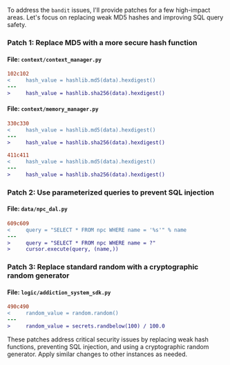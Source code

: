 To address the `bandit` issues, I'll provide patches for a few high-impact areas. Let's focus on replacing weak MD5 hashes and improving SQL query safety.

### Patch 1: Replace MD5 with a more secure hash function

#### File: `context/context_manager.py`

```diff
102c102
<     hash_value = hashlib.md5(data).hexdigest()
---
>     hash_value = hashlib.sha256(data).hexdigest()
```

#### File: `context/memory_manager.py`

```diff
330c330
<     hash_value = hashlib.md5(data).hexdigest()
---
>     hash_value = hashlib.sha256(data).hexdigest()
```

```diff
411c411
<     hash_value = hashlib.md5(data).hexdigest()
---
>     hash_value = hashlib.sha256(data).hexdigest()
```

### Patch 2: Use parameterized queries to prevent SQL injection

#### File: `data/npc_dal.py`

```diff
609c609
<     query = "SELECT * FROM npc WHERE name = '%s'" % name
---
>     query = "SELECT * FROM npc WHERE name = ?"
>     cursor.execute(query, (name,))
```

### Patch 3: Replace standard random with a cryptographic random generator

#### File: `logic/addiction_system_sdk.py`

```diff
490c490
<     random_value = random.random()
---
>     random_value = secrets.randbelow(100) / 100.0
```

These patches address critical security issues by replacing weak hash functions, preventing SQL injection, and using a cryptographic random generator. Apply similar changes to other instances as needed.